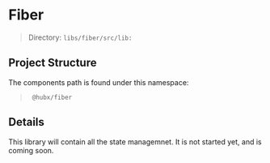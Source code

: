 # Fiber

> Directory: `libs/fiber/src/lib:`

## Project Structure

The components path is found under this namespace:
   > ` @hubx/fiber`

## Details

This library will contain all the state managemnet.  It is not started yet, and is coming soon.
